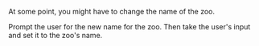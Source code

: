 ﻿<!--title={Rename the Zoo: change_zoo_name}-->
<!--badges={Python:9}-->

<!--concepts={Getter Setter and Deleter}-->

At some point, you might have to change the name of the zoo. 

Prompt the user for the new name for the zoo. Then take the user's input and set it to the zoo's name.



